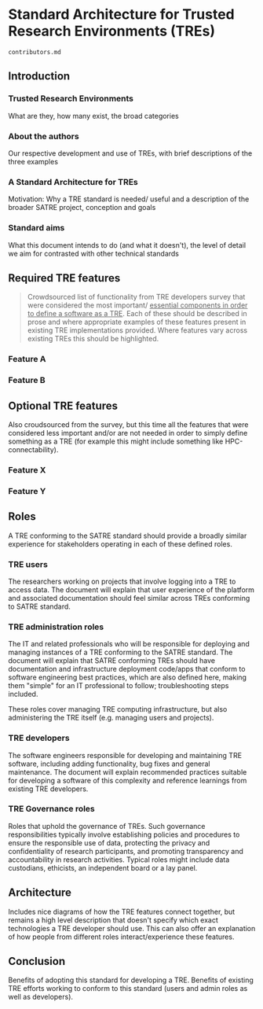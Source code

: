 Standard Architecture for Trusted Research Environments (TREs)
==============================================================

```{toctree}
contributors.md
```

## Introduction

### Trusted Research Environments

What are they, how many exist, the broad categories

### About the authors

Our respective development and use of TREs, with brief descriptions of the three examples

### A Standard Architecture for TREs

Motivation: Why a TRE standard is needed/ useful and a description of the broader SATRE project, conception and goals

### Standard aims

What this document intends to do (and what it doesn't), the level of detail we aim for contrasted with other technical standards

## Required TRE features

> Crowdsourced list of functionality from TRE developers survey that were considered the most important/ <u>essential components in order to define a software as a TRE</u>. Each of these should be described in prose and where appropriate examples of these features present in existing TRE implementations provided. Where features vary across existing TREs this should be highlighted.

### Feature A
### Feature B
## Optional TRE features

Also croudsourced from the survey, but this time all the features that were considered less important and/or are not needed in order to simply define something as a TRE (for example this might include something like HPC-connectability).

### Feature X
### Feature Y

## Roles

A TRE conforming to the SATRE standard should provide a broadly similar experience for stakeholders operating in each of these defined roles.

### TRE users

The researchers working on projects that involve logging into a TRE to access data. The document will explain that user experience of the platform and associated documentation should feel similar across TREs conforming to SATRE standard.

### TRE administration roles

The IT and related professionals who will be responsible for deploying and managing instances of a TRE conforming to the SATRE standard. The document will explain that SATRE conforming TREs should have documentation and infrastructure deployment code/apps that conform to software engineering best practices, which are also defined here, making them "simple" for an IT professional to follow; troubleshooting steps included.

These roles cover managing TRE computing infrastructure, but also administering the TRE itself (e.g. managing users and projects).

### TRE developers

The software engineers responsible for developing and maintaining TRE software, including adding functionality, bug fixes and general maintenance. The document will explain recommended practices suitable for developing a software of this complexity and reference learnings from existing TRE developers.

### TRE Governance roles

Roles that uphold the governance of TREs. Such governance responsibilities typically involve establishing policies and procedures to ensure the responsible use of data, protecting the privacy and confidentiality of research participants, and promoting transparency and accountability in research activities. Typical roles might include data custodians, ethicists, an independent board or a lay panel.

## Architecture

Includes nice diagrams of how the TRE features connect together, but remains a high level description that doesn't specify which exact technologies a TRE developer should use. This can also offer an explanation of how people from different roles interact/experience these features.
## Conclusion

Benefits of adopting this standard for developing a TRE. Benefits of existing TRE efforts working to conform to this standard (users and admin roles as well as developers).